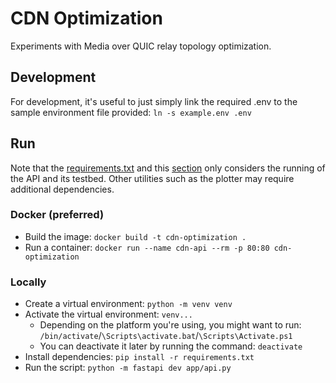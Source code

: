 # CDN Optimization

Experiments with Media over QUIC relay topology optimization.

## Development

For development, it's useful to just simply link the required .env to the sample environment file provided: `ln -s example.env .env`

## Run

Note that the [requirements.txt](requirements.txt) and this [section](#run) only considers the running of the API and its testbed.
Other utilities such as the plotter may require additional dependencies.

### Docker (preferred)
 * Build the image: `docker build -t cdn-optimization .`
 * Run a container: `docker run --name cdn-api --rm -p 80:80 cdn-optimization`

### Locally
 * Create a virtual environment: `python -m venv venv`
 * Activate the virtual environment: `venv...`
   * Depending on the platform you're using, you might want to run: `/bin/activate`/`\Scripts\activate.bat`/`\Scripts\Activate.ps1`
   * You can deactivate it later by running the command: `deactivate`
 * Install dependencies: `pip install -r requirements.txt`
 * Run the script: `python -m fastapi dev app/api.py`
